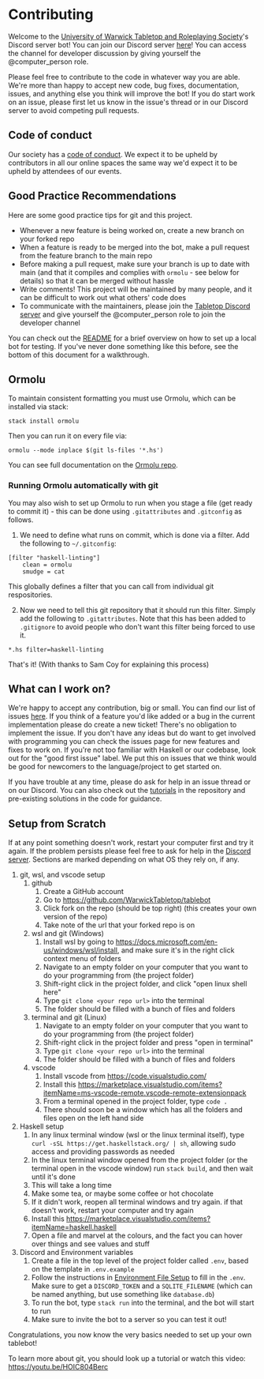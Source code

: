 # Contributing

Welcome to the [University of Warwick Tabletop and Roleplaying Society](https://warwicktabletop.co.uk)'s Discord server bot! You can join our Discord server [here](https://warwicktabletop.co.uk/discord)! You can access the channel for developer discussion by giving yourself the @computer_person role.

Please feel free to contribute to the code in whatever way you are able. We're more than happy to accept new code, bug fixes, documentation, issues, and anything else you think will improve the bot! If you do start work on an issue, please first let us know in the issue's thread or in our Discord server to avoid competing pull requests.

## Code of conduct

Our society has a [code of conduct](https://www.warwicktabletop.co.uk/page/codeofconduct/). We expect it to be upheld by contributors in all our online spaces the same way we'd expect it to be upheld by attendees of our events.

## Good Practice Recommendations

Here are some good practice tips for git and this project.

* Whenever a new feature is being worked on, create a new branch on your forked repo
* When a feature is ready to be merged into the bot, make a pull request from the feature branch to the main repo
* Before making a pull request, make sure your branch is up to date with main (and that it compiles and complies with `ormolu` - see below for details) so that it can be merged without hassle
* Write comments! This project will be maintained by many people, and it can be difficult to work out what others' code does
* To communicate with the maintainers, please join the [Tabletop Discord server](https://warwicktabletop.co.uk/discord) and give yourself the @computer_person role to join the developer channel

You can check out the [README](https://github.com/WarwickTabletop/tablebot#readme) for a brief overview on how to set up a local bot for testing. If you've never done something like this before, see the bottom of this document for a walkthrough.

## Ormolu

To maintain consistent formatting you must use Ormolu, which can be installed via stack:

`stack install ormolu`

Then you can run it on every file via:

`ormolu --mode inplace $(git ls-files '*.hs')`

You can see full documentation on the [Ormolu repo](https://github.com/tweag/ormolu#usage).

### Running Ormolu automatically with git

You may also wish to set up Ormolu to run when you stage a file (get ready to commit it) - this can be done using `.gitattributes` and `.gitconfig` as follows.

1. We need to define what runs on commit, which is done via a filter. Add the following to `~/.gitconfig`:
```
[filter "haskell-linting"]
    clean = ormolu
    smudge = cat
```
This globally defines a filter that you can call from individual git respositories.

2. Now we need to tell this git repository that it should run this filter. Simply add the following to `.gitattributes`. Note that this has been added to `.gitignore` to avoid people who don't want this filter being forced to use it.
```
*.hs filter=haskell-linting
```

That's it! (With thanks to Sam Coy for explaining this process)

## What can I work on?

We're happy to accept any contribution, big or small. You can find our list of issues [here](https://github.com/WarwickTabletop/tablebot/issues). If you think of a feature you'd like added or a bug in the current implementation please do create a new ticket! There's no obligation to implement the issue. If you don't have any ideas but do want to get involved with programming you can check the issues page for new features and fixes to work on. If you're not too familiar with Haskell or our codebase, look out for the "good first issue" label. We put this on issues that we think would be good for newcomers to the language/project to get started on.

If you have trouble at any time, please do ask for help in an issue thread or on our Discord. You can also check out the [tutorials](https://github.com/WarwickTabletop/tablebot/tree/main/tutorials) in the repository and pre-existing solutions in the code for guidance.

## Setup from Scratch

If at any point something doesn't work, restart your computer first and try it again. If the problem persists please feel free to ask for help in the [Discord server](https://www.warwicktabletop.co.uk/discord/). Sections are marked depending on what OS they rely on, if any.

1. git, wsl, and vscode setup
    1. github
        1. Create a GitHub account
        2. Go to <https://github.com/WarwickTabletop/tablebot>
        3. Click fork on the repo (should be top right) (this creates your own version of the repo)
        4. Take note of the url that your forked repo is on
    2. wsl and git (Windows)
        1. Install wsl by going to <https://docs.microsoft.com/en-us/windows/wsl/install>, and make sure it's in the right click context menu of folders
        2. Navigate to an empty folder on your computer that you want to do your programming from (the project folder)
        3. Shift-right click in the project folder, and click "open linux shell here"
        4. Type `git clone <your repo url>` into the terminal
        5. The folder should be filled with a bunch of files and folders
    3. terminal and git (Linux)
        1. Navigate to an empty folder on your computer that you want to do your programming from (the project folder)
        2. Shift-right click in the project folder and press "open in terminal"
        3. Type `git clone <your repo url>` into the terminal
        4. The folder should be filled with a bunch of files and folders
    4. vscode
        1. Install vscode from <https://code.visualstudio.com/>
        2. Install this <https://marketplace.visualstudio.com/items?itemName=ms-vscode-remote.vscode-remote-extensionpack>
        3. From a terminal opened in the project folder, type `code .`
        4. There should soon be a window which has all the folders and files open on the left hand side
2. Haskell setup
    1. In any linux terminal window (wsl or the linux terminal itself), type `curl -sSL https://get.haskellstack.org/ | sh`, allowing sudo access and providing passwords as needed
    2. In the linux terminal window opened from the project folder (or the terminal open in the vscode window) run `stack build`, and then wait until it's done
    3. This will take a long time
    4. Make some tea, or maybe some coffee or hot chocolate
    5. If it didn't work, reopen all terminal windows and try again. if that doesn't work, restart your computer and try again
    6. Install this <https://marketplace.visualstudio.com/items?itemName=haskell.haskell>
    7. Open a file and marvel at the colours, and the fact you can hover over things and see values and stuff
3. Discord and Environment variables
    1. Create a file in the top level of the project folder called `.env`, based on the template in `.env.example`
    2. Follow the instructions in [Environment File Setup](#environment-file-setup) to fill in the `.env`. Make sure to get a `DISCORD_TOKEN` and a `SQLITE_FILENAME` (which can be named anything, but use something like `database.db`)
    3. To run the bot, type `stack run` into the terminal, and the bot will start to run
    4. Make sure to invite the bot to a server so you can test it out!

Congratulations, you now know the very basics needed to set up your own tablebot!

To learn more about git, you should look up a tutorial or watch this video: <https://youtu.be/HOIC804Berc>
